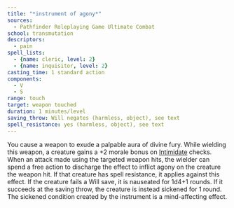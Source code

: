 ```yaml
---
title: "*instrument of agony*"
sources:
  - Pathfinder Roleplaying Game Ultimate Combat
school: transmutation
descriptors:
  - pain
spell_lists:
  - {name: cleric, level: 2}
  - {name: inquisitor, level: 2}
casting_time: 1 standard action
components:
  - V
  - S
range: touch
target: weapon touched
duration: 1 minutes/level
saving_throw: Will negates (harmless, object), see text
spell_resistance: yes (harmless, object), see text
---
```


You cause a weapon to exude a palpable aura of divine fury. While wielding this weapon, a creature gains a +2 morale bonus on [Intimidate](/skills/intimidate/) checks. When an attack made using the targeted weapon hits, the wielder can spend a free action to discharge the effect to inflict agony on the creature the weapon hit. If that creature has spell resistance, it applies against this effect. If the creature fails a Will save, it is nauseated for 1d4+1 rounds. If it succeeds at the saving throw, the creature is instead sickened for 1 round. The sickened condition created by the instrument is a mind-affecting effect.

